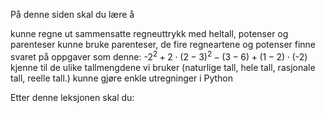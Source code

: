 På denne siden skal du lære å

kunne regne ut sammensatte regneuttrykk med heltall, potenser og parenteser
kunne bruke parenteser, de fire regneartene og potenser
finne svaret på oppgaver som denne: $\text{-}2^2+2 \cdot (2-3)^2 -(3-6)+(1-2) \cdot (\text{-}2)$ 
kjenne til de ulike tallmengdene vi bruker (naturlige tall, hele tall, rasjonale tall, reelle tall.) 
kunne gjøre enkle utregninger i Python

Etter denne leksjonen skal du:
